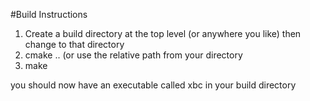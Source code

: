 #Build Instructions

1. Create a build directory at the top level (or anywhere you like) then change to that directory
2. cmake .. (or use the relative path from your directory
3. make

you should now have an executable called xbc in your build directory
